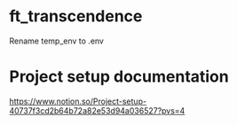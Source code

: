 # ft_transcendence

Rename temp_env to .env

# Project setup documentation
https://www.notion.so/Project-setup-40737f3cd2b64b72a82e53d94a036527?pvs=4
